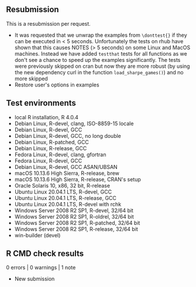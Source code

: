 ## Resubmission

This is a resubmission per request. 

* It was requested that we unwrap the examples from `\donttest{}` if they can be executed in < 5 seconds. Unfortunately the tests on rhub have shown that this causes NOTES (> 5 seconds) on some Linux and MacOS machines. Instead we have added `testthat` tests for all functions as we don't see a chance to speed up the examples significantly. The tests were previously skipped on cran but now they are more robust (by using the new dependency curl in the function `load_sharpe_games()`) and no more skipped
* Restore user's options in examples

## Test environments

* local R installation, R 4.0.4
* Debian Linux, R-devel, clang, ISO-8859-15 locale 
* Debian Linux, R-devel, GCC 
* Debian Linux, R-devel, GCC, no long double 
* Debian Linux, R-patched, GCC 
* Debian Linux, R-release, GCC 
* Fedora Linux, R-devel, clang, gfortran 
* Fedora Linux, R-devel, GCC 
* Debian Linux, R-devel, GCC ASAN/UBSAN
* macOS 10.13.6 High Sierra, R-release, brew 
* macOS 10.13.6 High Sierra, R-release, CRAN's setup 
* Oracle Solaris 10, x86, 32 bit, R-release
* Ubuntu Linux 20.04.1 LTS, R-devel, GCC 
* Ubuntu Linux 20.04.1 LTS, R-release, GCC 
* Ubuntu Linux 20.04.1 LTS, R-devel with rchk
* Windows Server 2008 R2 SP1, R-devel, 32/64 bit 
* Windows Server 2008 R2 SP1, R-oldrel, 32/64 bit
* Windows Server 2008 R2 SP1, R-patched, 32/64 bit 
* Windows Server 2008 R2 SP1, R-release, 32/64 bit
* win-builder (devel)

## R CMD check results

0 errors | 0 warnings | 1 note

* New submission
